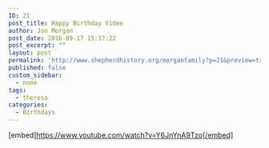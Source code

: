 ```yaml
---
ID: 21
post_title: Happy Birthday Video
author: Jon Morgan
post_date: 2016-09-17 15:37:22
post_excerpt: ""
layout: post
permalink: 'http://www.shepherdhistory.org/morganfamily?p=21&preview=true&preview_id=21'
published: false
custom_sidebar:
  - none
tags:
  - theresa
categories:
  - Birthdays
---
```

[embed]https://www.youtube.com/watch?v=Y6JnYnA9Tzo[/embed]